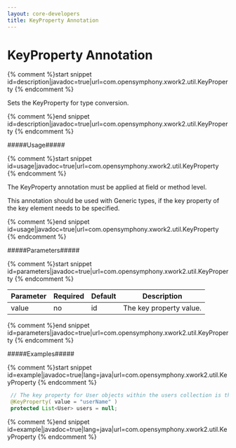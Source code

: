 ```yaml
---
layout: core-developers
title: KeyProperty Annotation
---
```


# KeyProperty Annotation



{% comment %}start snippet id=description|javadoc=true|url=com.opensymphony.xwork2.util.KeyProperty {% endcomment %}
<p> <p>Sets the KeyProperty for type conversion.</p>
</p>
{% comment %}end snippet id=description|javadoc=true|url=com.opensymphony.xwork2.util.KeyProperty {% endcomment %}

#####Usage#####



{% comment %}start snippet id=usage|javadoc=true|url=com.opensymphony.xwork2.util.KeyProperty {% endcomment %}
<p> <p>The KeyProperty annotation must be applied at field or method level.</p>
 <p>This annotation should be used with Generic types, if the key property of the key element needs to be specified.</p>
</p>
{% comment %}end snippet id=usage|javadoc=true|url=com.opensymphony.xwork2.util.KeyProperty {% endcomment %}

#####Parameters#####



{% comment %}start snippet id=parameters|javadoc=true|url=com.opensymphony.xwork2.util.KeyProperty {% endcomment %}
<p> <table summary="">
 <thead>
 <tr>
 <th>Parameter</th>
 <th>Required</th>
 <th>Default</th>
 <th>Description</th>
 </tr>
 </thead>
 <tbody>
 <tr>
 <td>value</td>
 <td>no</td>
 <td>id</td>
 <td>The key property value.</td>
 </tr>
 </tbody>
 </table>
</p>
{% comment %}end snippet id=parameters|javadoc=true|url=com.opensymphony.xwork2.util.KeyProperty {% endcomment %}

#####Examples#####



{% comment %}start snippet id=example|javadoc=true|lang=java|url=com.opensymphony.xwork2.util.KeyProperty {% endcomment %}

```java
 // The key property for User objects within the users collection is the <code>userName</code> attribute.
 @KeyProperty( value = "userName" )
 protected List<User> users = null;

```

{% comment %}end snippet id=example|javadoc=true|lang=java|url=com.opensymphony.xwork2.util.KeyProperty {% endcomment %}
